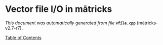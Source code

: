 
# Vector file I/O in mātricks
_This document was automatically generated from file_ **`vfile.cpp`** (mātricks-v2.7-r7).


[Table of Contents](README.md)
